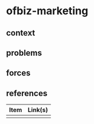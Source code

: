 # ofbiz-marketing

## context  

## problems

## forces   

## references

| Item | Link(s) |
| :--- | ------- |
|      |         |